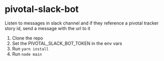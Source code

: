 # pivotal-slack-bot
Listen to messages in slack channel and if they reference a pivotal tracker story id, send a message with the url to it

1. Clone the repo
2. Set the PIVOTAL_SLACK_BOT_TOKEN in the env vars
3. Run `yarn install`
4. Run `node main`
